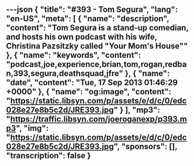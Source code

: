 ---json
{
  "title": "#393 - Tom Segura",
  "lang": "en-US",
  "meta": [
    {
      "name": "description",
      "content": "Tom Segura is a stand-up comedian, and hosts his own podcast with his wife, Christina Pazsitzky called \"Your Mom's House\""
    },
    {
      "name": "keywords",
      "content": "podcast,joe,experience,brian,tom,rogan,redban,393,segura,deathsquad,jfre"
    },
    {
      "name": "date",
      "content": "Tue, 17 Sep 2013 01:46:29 +0000"
    },
    {
      "name": "og:image",
      "content": "https://static.libsyn.com/p/assets/e/d/c/0/edc028e27e8b5c2d/JRE393.jpg"
    }
  ],
  "mp3": "https://traffic.libsyn.com/joeroganexp/p393.mp3",
  "img": "https://static.libsyn.com/p/assets/e/d/c/0/edc028e27e8b5c2d/JRE393.jpg",
  "sponsors": [],
  "transcription": false
}
---
<episode-header />

<timemark seconds="0" />

<transcribe-call-to-action />

<episode-footer />